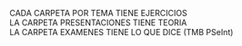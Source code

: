 CADA CARPETA POR TEMA TIENE EJERCICIOS<br/>
LA CARPETA PRESENTACIONES TIENE TEORIA<br/>
LA CARPETA EXAMENES TIENE LO QUE DICE (TMB PSeInt)
